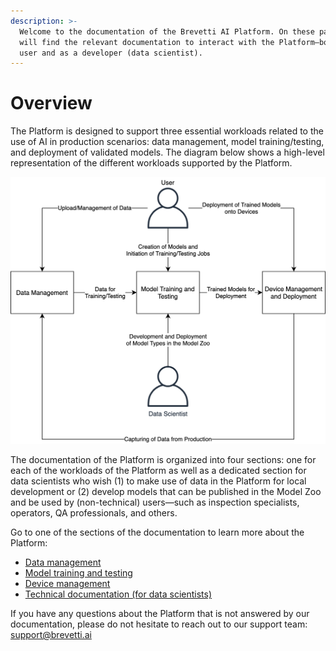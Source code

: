 ```yaml
---
description: >-
  Welcome to the documentation of the Brevetti AI Platform. On these pages, you
  will find the relevant documentation to interact with the Platform—both as a
  user and as a developer (data scientist).
---
```


# Overview

The Platform is designed to support three essential workloads related to the use of AI in production scenarios: data management, model training/testing, and deployment of validated models. The diagram below shows a high-level representation of the different workloads supported by the Platform.

![](.gitbook/assets/brevetti-ai-platform.png)

The documentation of the Platform is organized into four sections: one for each of the workloads of the Platform as well as a dedicated section for data scientists who wish \(1\) to make use of data in the Platform for local development or \(2\) develop models that can be published in the Model Zoo and be used by \(non-technical\) users—such as inspection specialists, operators, QA professionals, and others.

Go to one of the sections of the documentation to learn more about the Platform:

* [Data management]()
* [Model training and testing]()
* [Device management]()
* [Technical documentation \(for data scientists\)]()

If you have any questions about the Platform that is not answered by our documentation, please do not hesitate to reach out to our support team: [support@brevetti.ai](mailto:support@brevetti.ai)

